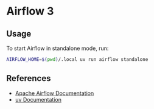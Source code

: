 # Airflow 3

## Usage

To start Airflow in standalone mode, run:

```bash
AIRFLOW_HOME=$(pwd)/.local uv run airflow standalone
```

## References

- [Apache Airflow Documentation](https://airflow.apache.org/docs/)
- [uv Documentation](https://uv.pypa.io/)
